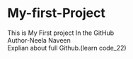 # My-first-Project
This is My First project In the GitHub
<br>
Author-Neela Naveen
<br>
Explian about full Github.(learn code_22)
